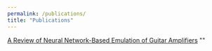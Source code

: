 ```yaml
---
permalink: /publications/
title: "Publications"
---
```


[A Review of Neural Network-Based Emulation of Guitar Amplifiers](https://www.mdpi.com/2076-3417/12/12/5894)
""